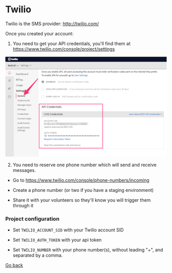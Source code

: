 # Twilio

Twilio is the SMS provider: http://twilio.com/

Once you created your account:

1) You need to get your API credentials, you'll find them at https://www.twilio.com/console/project/settings

![Screenshot](10/01.png)

2) You need to reserve one phone number which will send and receive messages. 

- Go to https://www.twilio.com/console/phone-numbers/incoming

- Create a phone number (or two if you have a staging environment)

- Share it with your volunteers so they'll know you will trigger them through it

### Project configuration

- Set `TWILIO_ACCOUNT_SID` with your Twilio account SID

- Set `TWILIO_AUTH_TOKEN` with your api token

- Set `TWILIO_NUMBER` with your phone number(s), without leading "+", and separated by a comma.

[Go back](../../README.md)

